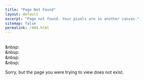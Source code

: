 ```yaml
---
title: "Page Not Found"
layout: default
excerpt: "Page not found. Your pixels are in another canvas."
sitemap: false
permalink: /404.html
---
```

<br />&nbsp:
<br />&nbsp:
<br />&nbsp:
<br />&nbsp:

Sorry, but the page you were trying to view does not exist.

